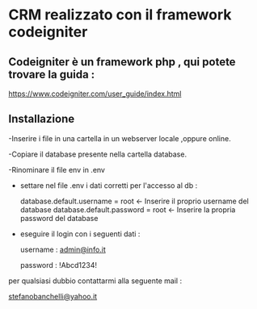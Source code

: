 # CRM realizzato con il framework codeigniter

## Codeigniter è un framework php , qui potete trovare la guida :


https://www.codeigniter.com/user_guide/index.html



## Installazione

-Inserire i file in una cartella in un webserver locale ,oppure online.

-Copiare il database presente nella cartella database. 

-Rinominare il file env  in .env 

- settare nel file .env i dati corretti per l'accesso al db :

	database.default.username = root <- Inserire il proprio username del database
	database.default.password = root <- Inserire la propria password del database

- eseguire il login con i seguenti dati :
	
	username : admin@info.it
	
	password : !Abcd1234!
	
per qualsiasi dubbio contattarmi alla seguente mail :

stefanobanchelli@yahoo.it


